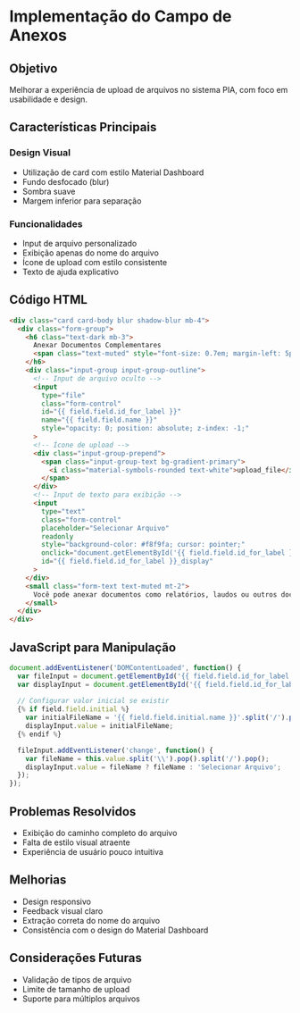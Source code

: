 # Implementação do Campo de Anexos

## Objetivo
Melhorar a experiência de upload de arquivos no sistema PIA, com foco em usabilidade e design.

## Características Principais

### Design Visual
- Utilização de card com estilo Material Dashboard
- Fundo desfocado (blur)
- Sombra suave
- Margem inferior para separação

### Funcionalidades
- Input de arquivo personalizado
- Exibição apenas do nome do arquivo
- Ícone de upload com estilo consistente
- Texto de ajuda explicativo

## Código HTML

```html
<div class="card card-body blur shadow-blur mb-4">
  <div class="form-group">
    <h6 class="text-dark mb-3">
      Anexar Documentos Complementares
      <span class="text-muted" style="font-size: 0.7em; margin-left: 5px;">(opcional)</span>
    </h6>
    <div class="input-group input-group-outline">
      <!-- Input de arquivo oculto -->
      <input 
        type="file" 
        class="form-control" 
        id="{{ field.field.id_for_label }}" 
        name="{{ field.field.name }}"
        style="opacity: 0; position: absolute; z-index: -1;"
      >
      <!-- Ícone de upload -->
      <div class="input-group-prepend">
        <span class="input-group-text bg-gradient-primary">
          <i class="material-symbols-rounded text-white">upload_file</i>
        </span>
      </div>
      <!-- Input de texto para exibição -->
      <input 
        type="text" 
        class="form-control" 
        placeholder="Selecionar Arquivo" 
        readonly 
        style="background-color: #f8f9fa; cursor: pointer;"
        onclick="document.getElementById('{{ field.field.id_for_label }}').click();"
        id="{{ field.field.id_for_label }}_display"
      >
    </div>
    <small class="form-text text-muted mt-2">
      Você pode anexar documentos como relatórios, laudos ou outros documentos relevantes para complementar o parecer.
    </small>
  </div>
</div>
```

## JavaScript para Manipulação

```javascript
document.addEventListener('DOMContentLoaded', function() {
  var fileInput = document.getElementById('{{ field.field.id_for_label }}');
  var displayInput = document.getElementById('{{ field.field.id_for_label }}_display');
  
  // Configurar valor inicial se existir
  {% if field.field.initial %}
    var initialFileName = '{{ field.field.initial.name }}'.split('/').pop().split('\\').pop();
    displayInput.value = initialFileName;
  {% endif %}

  fileInput.addEventListener('change', function() {
    var fileName = this.value.split('\\').pop().split('/').pop();
    displayInput.value = fileName ? fileName : 'Selecionar Arquivo';
  });
});
```

## Problemas Resolvidos
- Exibição do caminho completo do arquivo
- Falta de estilo visual atraente
- Experiência de usuário pouco intuitiva

## Melhorias
- Design responsivo
- Feedback visual claro
- Extração correta do nome do arquivo
- Consistência com o design do Material Dashboard

## Considerações Futuras
- Validação de tipos de arquivo
- Limite de tamanho de upload
- Suporte para múltiplos arquivos
